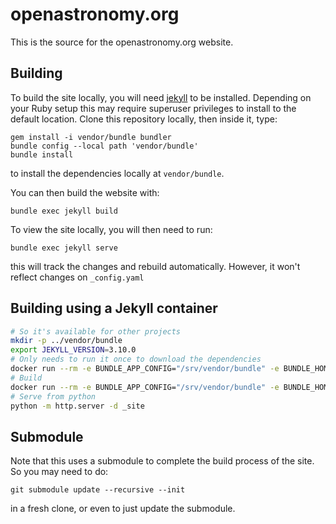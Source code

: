 # openastronomy.org

This is the source for the openastronomy.org website.

## Building

To build the site locally, you will need [jekyll](https://jekyllrb.com) to be installed.
Depending on your Ruby setup this may require superuser privileges to install to the default location.
Clone this repository locally, then inside it, type:

```shell
gem install -i vendor/bundle bundler
bundle config --local path 'vendor/bundle'
bundle install
```

to install the dependencies locally at `vendor/bundle`.

You can then build the website with:

```shell
bundle exec jekyll build
```

To view the site locally, you will then need to run:

```shell
bundle exec jekyll serve
```

this will track the changes and rebuild automatically.
However, it won't reflect changes on `_config.yaml`

## Building using a Jekyll container

```bash
# So it's available for other projects
mkdir -p ../vendor/bundle
export JEKYLL_VERSION=3.10.0
# Only needs to run it once to download the dependencies
docker run --rm -e BUNDLE_APP_CONFIG="/srv/vendor/bundle" -e BUNDLE_HOME="/srv/vendor/bundle" -e BUNDLE_PATH="/srv/vendor/bundle" --volume="$PWD:/srv/jekyll" --volume="$PWD/../vendor:/srv/vendor" -it jekyll/jekyll:$JEKYLL_VERSION  bundle install
# Build
docker run --rm -e BUNDLE_APP_CONFIG="/srv/vendor/bundle" -e BUNDLE_HOME="/srv/vendor/bundle" -e BUNDLE_PATH="/srv/vendor/bundle" --volume="$PWD:/srv/jekyll" --volume="$PWD/../vendor:/srv/vendor" -it jekyll/jekyll:$JEKYLL_VERSION  bundle exec jekyll build
# Serve from python
python -m http.server -d _site
```

## Submodule

Note that this uses a submodule to complete the build process of the site.
So you may need to do:

```shell
git submodule update --recursive --init
```

in a fresh clone, or even to just update the submodule.
